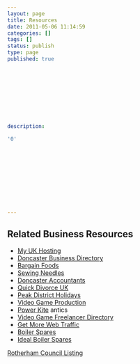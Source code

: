```yaml
---
layout: page
title: Resources
date: 2011-05-06 11:14:59
categories: []
tags: []
status: publish
type: page
published: true










description:

'0'











---
```

Related Business Resources
--------------------------

-   [My UK Hosting](http://myukhosting.com "My UK Hosting")
-   [Doncaster Business
    Directory](http://www.doncaster.biz "Doncaster Business Directory")
-   [Bargain Foods](http://www.approvedfood.co.uk "Approved Food")
-   [Sewing Needles](http://jjneedles.com "Buy Sewing Needles Online")
-   [Doncaster
    Accountants](http://www.numerostrategy.com "Numero Accountants Doncaster")
-   [Quick Divorce UK](http://quickdivorceuk.com "Online Divorce")
-   [Peak District
    Holidays](http://www.stokefarmholidays.co.uk "Stoke Farm, Peak District")
-   [Video Game Production](http://game-linchpin.com)
-   [Power Kite](http://simeonpashley.blogspot.com/ "Power Kite Simeon")
    antics
-   [Video Game Freelancer Directory](http://gamefreelancing.com)
-   [Get More Web Traffic](http://www.increasethetraffic.com/)
-   [Boiler Spares](http://www.budgetboilerspares.co.uk/)
-   [Ideal Boiler Spares](http://www.budgetboilerspares.co.uk/)

[Rotherham Council
Listing](http://www.rotherham.gov.uk/directory_record/60811/ring_alpha_web_design)
